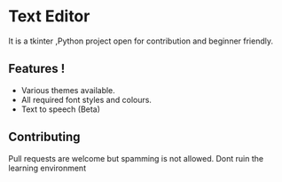 # Text Editor

It is a tkinter ,Python project open for contribution and beginner friendly.


## Features !

- Various themes available.
- All required font styles and colours.
- Text to speech (Beta) 
    


## Contributing
Pull requests are welcome but spamming is not allowed.
Dont ruin the learning environment

